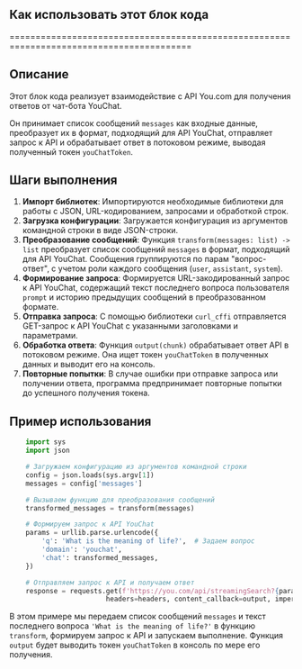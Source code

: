 ## Как использовать этот блок кода
=========================================================================================

Описание
-------------------------
Этот блок кода реализует взаимодействие с API You.com для получения ответов от чат-бота YouChat. 

Он принимает список сообщений `messages` как входные данные, преобразует их в формат, подходящий для API YouChat, отправляет запрос к API и обрабатывает ответ в потоковом режиме, выводая полученный токен `youChatToken`.

Шаги выполнения
-------------------------
1. **Импорт библиотек**: Импортируются необходимые библиотеки для работы с JSON, URL-кодированием, запросами и обработкой строк.
2. **Загрузка конфигурации**: Загружается конфигурация из аргументов командной строки в виде JSON-строки.
3. **Преобразование сообщений**: Функция `transform(messages: list) -> list` преобразует список сообщений `messages` в формат, подходящий для API YouChat. Сообщения группируются по парам "вопрос-ответ", с учетом роли каждого сообщения (`user`, `assistant`, `system`).
4. **Формирование запроса**: Формируется URL-закодированный запрос к API YouChat, содержащий текст последнего вопроса пользователя `prompt` и историю предыдущих сообщений в преобразованном формате.
5. **Отправка запроса**: С помощью библиотеки `curl_cffi` отправляется GET-запрос к API YouChat с указанными заголовками и параметрами.
6. **Обработка ответа**:  Функция `output(chunk)` обрабатывает ответ API в потоковом режиме. Она ищет токен `youChatToken` в полученных данных и выводит его на консоль.
7. **Повторные попытки**:  В случае ошибки при отправке запроса или получении ответа, программа предпринимает повторные попытки до успешного получения токена.


Пример использования
-------------------------

```python
    import sys
    import json

    # Загружаем конфигурацию из аргументов командной строки
    config = json.loads(sys.argv[1])
    messages = config['messages']

    # Вызываем функцию для преобразования сообщений
    transformed_messages = transform(messages)

    # Формируем запрос к API YouChat
    params = urllib.parse.urlencode({
        'q': 'What is the meaning of life?',  # Задаем вопрос
        'domain': 'youchat',
        'chat': transformed_messages, 
    })

    # Отправляем запрос к API и получаем ответ
    response = requests.get(f'https://you.com/api/streamingSearch?{params}',
                        headers=headers, content_callback=output, impersonate='safari15_5')
```

В этом примере мы передаем список сообщений `messages` и текст последнего вопроса `'What is the meaning of life?'` в функцию `transform`, формируем запрос к API и запускаем выполнение. Функция `output` будет выводить токен `youChatToken` в консоль по мере его получения.